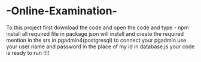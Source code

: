 # -Online-Examination-
To this project first download the code and open the code and type - npm install
all required file in package json will install
and create the required mention in the srs in pgadmin4(postgresql)
to connect your pgadmin use your user name and password in the place of my id in database.js
your code is ready to run !!!!
